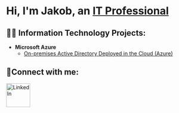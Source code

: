 <h1>Hi, I'm Jakob, an <a href="https://linkedin.com/in/jakoblester">IT Professional</a></h1>
<h2>👨‍💻 Information Technology Projects:</h2>

- <b>Microsoft Azure</b>
  - [On-premises Active Directory Deployed in the Cloud (Azure)](https://github.com/Jakob-Lester/Prep-AD)
<h2>🤳Connect with me:</h2>

[<img align="left" alt="LinkedIn" width="64px" src="https://static.vecteezy.com/system/resources/previews/018/930/587/original/linkedin-logo-linkedin-icon-transparent-free-png.png" />][linkedin]

[linkedin]: https://linkedin.com/in/jakoblester

